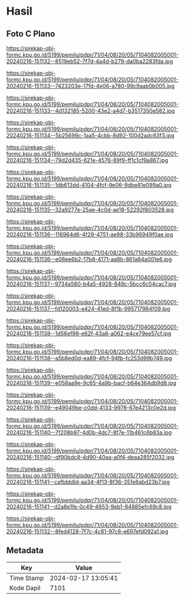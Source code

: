 # Hasil

## Foto C Plano

https://sirekap-obj-formc.kpu.go.id/5199/pemilu/pdpr/71/04/08/20/05/7104082005001-20240216-151132--8519eb52-7f7d-4a4d-b279-da0ba2283fda.jpg

https://sirekap-obj-formc.kpu.go.id/5199/pemilu/pdpr/71/04/08/20/05/7104082005001-20240216-151133--7423203e-17fd-4e06-a780-99c9aab0b005.jpg

https://sirekap-obj-formc.kpu.go.id/5199/pemilu/pdpr/71/04/08/20/05/7104082005001-20240216-151133--4d132185-5200-43e2-a4d7-b3517350e582.jpg

https://sirekap-obj-formc.kpu.go.id/5199/pemilu/pdpr/71/04/08/20/05/7104082005001-20240216-151134--5b25699c-1aa5-4cbb-8d92-100d2adc63f3.jpg

https://sirekap-obj-formc.kpu.go.id/5199/pemilu/pdpr/71/04/08/20/05/7104082005001-20240216-151134--79d2d435-621e-4576-89f9-ff1c1cf9a867.jpg

https://sirekap-obj-formc.kpu.go.id/5199/pemilu/pdpr/71/04/08/20/05/7104082005001-20240216-151135--1db613dd-4104-4fcf-9e06-9dbe81e099a0.jpg

https://sirekap-obj-formc.kpu.go.id/5199/pemilu/pdpr/71/04/08/20/05/7104082005001-20240216-151135--32a9277e-25ae-4c0d-ae18-52292f803528.jpg

https://sirekap-obj-formc.kpu.go.id/5199/pemilu/pdpr/71/04/08/20/05/7104082005001-20240216-151136--116964d6-4f29-4751-ae98-33b96949f0ae.jpg

https://sirekap-obj-formc.kpu.go.id/5199/pemilu/pdpr/71/04/08/20/05/7104082005001-20240216-151136--e08ee6b2-17b8-4171-aa8b-861a84a001e6.jpg

https://sirekap-obj-formc.kpu.go.id/5199/pemilu/pdpr/71/04/08/20/05/7104082005001-20240216-151137--9734a580-b4a5-4928-849c-5bcc6c04cac7.jpg

https://sirekap-obj-formc.kpu.go.id/5199/pemilu/pdpr/71/04/08/20/05/7104082005001-20240216-151137--fd120003-e424-41ed-8f1b-995717984f09.jpg

https://sirekap-obj-formc.kpu.go.id/5199/pemilu/pdpr/71/04/08/20/05/7104082005001-20240216-151138--1d56ef99-e62f-43a8-a062-e4ce79ee57cf.jpg

https://sirekap-obj-formc.kpu.go.id/5199/pemilu/pdpr/71/04/08/20/05/7104082005001-20240216-151138--a5b8ed0d-ea89-4fcf-94fb-fc253d99b749.jpg

https://sirekap-obj-formc.kpu.go.id/5199/pemilu/pdpr/71/04/08/20/05/7104082005001-20240216-151139--e058aa9e-9c65-4a9b-bacf-b64e364db9d8.jpg

https://sirekap-obj-formc.kpu.go.id/5199/pemilu/pdpr/71/04/08/20/05/7104082005001-20240216-151139--e49049be-c0dd-4133-9978-67e4213c0e2d.jpg

https://sirekap-obj-formc.kpu.go.id/5199/pemilu/pdpr/71/04/08/20/05/7104082005001-20240216-151140--7f208b97-4d0b-4dc7-8f7e-11b461c6b83a.jpg

https://sirekap-obj-formc.kpu.go.id/5199/pemilu/pdpr/71/04/08/20/05/7104082005001-20240216-151140--df90bdc8-4d90-40aa-a0f4-deaa285f2032.jpg

https://sirekap-obj-formc.kpu.go.id/5199/pemilu/pdpr/71/04/08/20/05/7104082005001-20240216-151141--cafbbb8d-aa34-4f13-8f36-351e6abd23b7.jpg

https://sirekap-obj-formc.kpu.go.id/5199/pemilu/pdpr/71/04/08/20/05/7104082005001-20240216-151141--d2a8e1fe-0c49-4953-9eb1-84885efc69c8.jpg

https://sirekap-obj-formc.kpu.go.id/5199/pemilu/pdpr/71/04/08/20/05/7104082005001-20240216-151132--8fed4128-7f7c-4c81-97c8-e697efd092a1.jpg


## Metadata

| Key        | Value               |
| ---------- | ------------------- |
| Time Stamp | 2024-02-17 13:05:41 |
| Kode Dapil | 7101                |




